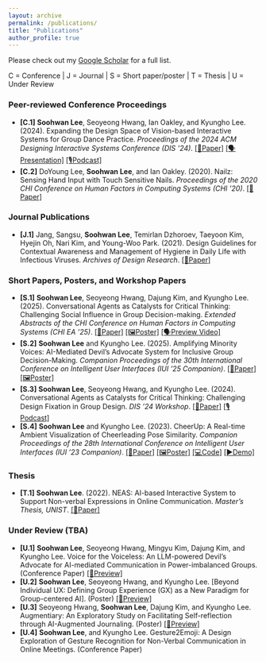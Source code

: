 ```yaml
---
layout: archive
permalink: /publications/
title: "Publications"
author_profile: true
---
```

Please check out my [Google Scholar](https://scholar.google.com/citations?user=_iYMyRcAAAAJ&hl=en&oi=ao) for a full list.

C = Conference | J = Journal | S = Short paper/poster | T = Thesis | U = Under Review

### Peer-reviewed Conference Proceedings
- **[C.1]** **Soohwan Lee**, Seoyeong Hwang, Ian Oakley, and Kyungho Lee. (2024). Expanding the Design Space of Vision-based Interactive Systems for Group Dance Practice. *Proceedings of the 2024 ACM Designing Interactive Systems Conference (DIS ’24)*.
[[📄Paper]](https://doi.org/10.1145/3643834.3661568) [[🗣️Presentation]](https://www.youtube.com/watch?v=QkQS_QiRz9o&t=5s) [[🎙️Podcast]](https://www.youtube.com/watch?v=zVwT_CGxQII&t=71s)
- **[C.2]** DoYoung Lee, **Soohwan Lee**, and Ian Oakley. (2020). Nailz: Sensing Hand Input with Touch Sensitive Nails. *Proceedings of the 2020 CHI Conference on Human Factors in Computing Systems (CHI ’20)*.
[[📄Paper]](https://doi.org/10.1145/3313831.3376778)

### Journal Publications
- **[J.1]** Jang, Sangsu, **Soohwan Lee**, Temirlan Dzhoroev, Taeyoon Kim, Hyejin Oh, Nari Kim, and Young-Woo Park. (2021). Design Guidelines for Contextual Awareness and Management of Hygiene in Daily Life with Infectious Viruses. *Archives of Design Research*.
[[📄Paper]](http://dx.doi.org/10.15187/adr.2021.08.34.3.101)

### Short Papers, Posters, and Workshop Papers
- **[S.1]** **Soohwan Lee**, Seoyeong Hwang, Dajung Kim, and Kyungho Lee. (2025). Conversational Agents as Catalysts for Critical Thinking: Challenging Social Influence in Group Decision-making. *Extended Abstracts of the CHI Conference on Human Factors in Computing Systems (CHI EA ’25)*.
[[📄Paper]](https://arxiv.org/abs/2503.14263) [[🖼️Poster]]() [[🗣️Preview Video]](https://www.youtube.com/watch?v=qU4_Bx9sHW0)
- **[S.2]** **Soohwan Lee** and Kyungho Lee. (2025). Amplifying Minority Voices: AI-Mediated Devil’s Advocate System for Inclusive Group Decision-Making. *Companion Proceedings of the 30th International Conference on Intelligent User Interfaces (IUI ’25 Companion)*.
[[📄Paper]](https://doi.org/10.1145/3708557.3716334) [[🖼️Poster]](/files/IUI25-Poster-Final_A1.pdf)
- **[S.3]** **Soohwan Lee**, Seoyeong Hwang, and Kyungho Lee. (2024). Conversational Agents as Catalysts for Critical Thinking: Challenging Design Fixation in Group Design. *DIS ’24 Workshop*.
[[📄Paper]](https://arxiv.org/abs/2406.11125) [[🎙️Podcast]](https://www.youtube.com/watch?v=w5aIlpBV9Co&t=10s)
- **[S.4]** **Soohwan Lee** and Kyungho Lee. (2023). CheerUp: A Real-time Ambient Visualization of Cheerleading Pose Similarity. *Companion Proceedings of the 28th International Conference on Intelligent User Interfaces (IUI ’23 Companion)*.
[[📄Paper]](https://doi.org/10.1145/3581754.3584135) [[🖼️Poster]](/files/cheerUp-poster.pdf) [[💻Code]](https://github.com/Soohwan-Lee/CxD_CheerUp) [[▶️Demo]](https://www.youtube.com/watch?v=BAXvDJvt5vA)

### Thesis
- **[T.1]** **Soohwan Lee**. (2022). NEAS: AI-based Interactive System to Support Non-verbal Expressions in Online Communication. *Master’s Thesis, UNIST*.
[[📄Paper]](https://unist.dcollection.net/srch/srchDetail/200000604178)

### Under Review (TBA)
- **[U.1]** **Soohwan Lee**, Seoyeong Hwang, Mingyu Kim, Dajung Kim, and Kyungho Lee. Voice for the Voiceless: An LLM-powered Devil’s Advocate for AI-mediated Communication in Power-imbalanced Groups. (Conference Paper)
[[👀Preview]](/files/voiceForVoiceless.pdf)
- **[U.2]** **Soohwan Lee**, Seoyeong Hwang, and Kyungho Lee. [Beyond Individual UX: Defining Group Experience (GX) as a New Paradigm for Group-centered AI]. (Poster)
[[👀Preview]](/files/groupCenteredAI.pdf)
- **[U.3]** Seoyeong Hwang, **Soohwan Lee**, Dajung Kim, and Kyungho Lee. Augmentiary: An Exploratory Study on Facilitating Self-reflection through AI-Augmented Journaling. (Poster)
[[👀Preview]](/files/augmentairy.pdf)
- **[U.4]** **Soohwan Lee**, and Kyungho Lee. Gesture2Emoji: A Design Exploration of Gesture Recognition for Non-Verbal Communication in Online Meetings. (Conference Paper)